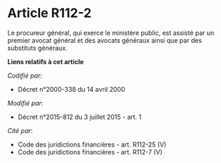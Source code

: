 # Article R112-2

Le procureur général, qui exerce le ministère public, est assisté par un premier avocat général et des avocats généraux ainsi
que par des  substituts généraux.

**Liens relatifs à cet article**

_Codifié par_:

  - Décret n°2000-338 du 14 avril 2000

_Modifié par_:

  - Décret n°2015-812 du 3 juillet 2015 - art. 1

_Cité par_:

  - Code des juridictions financières - art. R112-25 (V)
  - Code des juridictions financières - art. R112-7 (V)
